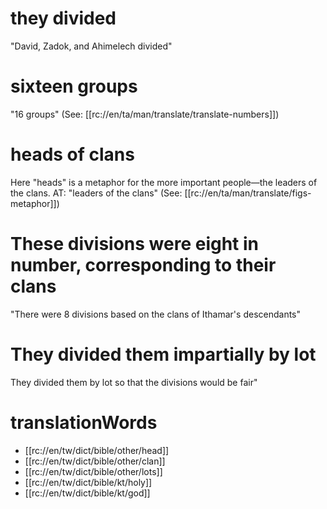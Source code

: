 # they divided

"David, Zadok, and Ahimelech divided"

# sixteen groups

"16 groups" (See: [[rc://en/ta/man/translate/translate-numbers]])

# heads of clans

Here "heads" is a metaphor for the more important people—the leaders of the clans. AT: "leaders of the clans" (See: [[rc://en/ta/man/translate/figs-metaphor]])

# These divisions were eight in number, corresponding to their clans

"There were 8 divisions based on the clans of Ithamar's descendants"

# They divided them impartially by lot

They divided them by lot so that the divisions would be fair"

# translationWords

* [[rc://en/tw/dict/bible/other/head]]
* [[rc://en/tw/dict/bible/other/clan]]
* [[rc://en/tw/dict/bible/other/lots]]
* [[rc://en/tw/dict/bible/kt/holy]]
* [[rc://en/tw/dict/bible/kt/god]]